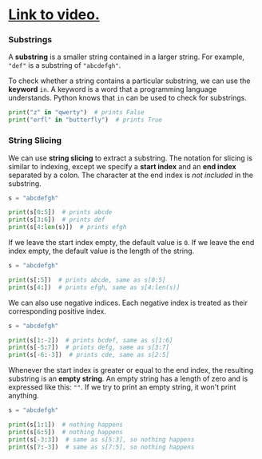 # [Link to video.](https://www.youtube.com/watch?v=0gscSUazPtk&list=PLVD25niNi0Bkf2psAf7PzB1SV068XyNPo&index=22)

### Substrings

A **substring** is a smaller string contained in a larger string. For example, `"def"` is a substring of `"abcdefgh"`.

To check whether a string contains a particular substring, we can use the **keyword** `in`. A keyword is a word that a programming language understands. Python knows that `in` can be used to check for substrings.

```python
print("z" in "qwerty")  # prints False
print("erfl" in "butterfly")  # prints True
```

### String Slicing

We can use **string slicing** to extract a substring. The notation for slicing is similar to indexing, except we specify a **start index** and an **end index** separated by a colon. The character at the end index is *not included* in the substring.

```python
s = "abcdefgh"

print(s[0:5])  # prints abcde
print(s[3:6])  # prints def
print(s[4:len(s)])  # prints efgh
```

If we leave the start index empty, the default value is `0`. If we leave the end index empty, the default value is the length of the string.

```python
s = "abcdefgh"

print(s[:5])  # prints abcde, same as s[0:5]
print(s[4:])  # prints efgh, same as s[4:len(s)]
```

We can also use negative indices. Each negative index is treated as their corresponding positive index.

```python
s = "abcdefgh"

print(s[1:-2])  # prints bcdef, same as s[1:6]
print(s[-5:7])  # prints defg, same as s[3:7]
print(s[-6:-3])  # prints cde, same as s[2:5]
```

Whenever the start index is greater or equal to the end index, the resulting substring is an **empty string**. An empty string has a length of zero and is expressed like this: `""`. If we try to print an empty string, it won't print anything.

```python
s = "abcdefgh"

print(s[1:1])  # nothing happens
print(s[6:5])  # nothing happens
print(s[-3:3])  # same as s[5:3], so nothing happens
print(s[7:-3])  # same as s[7:5], so nothing happens
```
